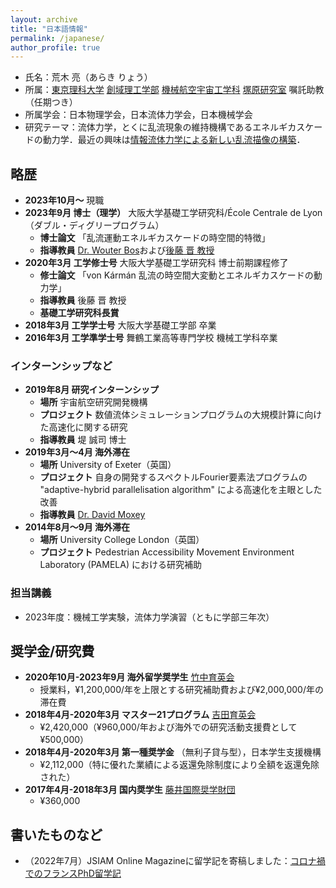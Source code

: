 ```yaml
---
layout: archive
title: "日本語情報"
permalink: /japanese/
author_profile: true
---
```


- 氏名：荒木 亮（あらき りょう）
- 所属：[東京理科大学](https://www.tus.ac.jp/) [創域理工学部](https://dept.tus.ac.jp/st/) [機械航空宇宙工学科](https://www.rs.tus.ac.jp/me/index.html) [塚原研究室](https://www.rs.tus.ac.jp/~t2lab/index-j.html) 嘱託助教（任期つき）
- 所属学会：日本物理学会，日本流体力学会，日本機械学会
- 研究テーマ：流体力学，とくに乱流現象の維持機構であるエネルギカスケードの動力学．最近の興味は[情報流体力学による新しい乱流描像の構築](https://ryo-araki.github.io/research_jp)．

## 略歴

- **2023年10月〜** 現職
- **2023年9月 博士（理学）** 大阪大学基礎工学研究科/École Centrale de Lyon（ダブル・ディグリープログラム）
  - **博士論文** 「乱流運動エネルギカスケードの時空間的特徴」
  - **指導教員** [Dr. Wouter Bos](http://lmfa.ec-lyon.fr/spip.php?article189)および[後藤 晋 教授](http://fm.me.es.osaka-u.ac.jp/goto/)
- **2020年3月 工学修士号** 大阪大学基礎工学研究科 博士前期課程修了
  - **修士論文** 「von Kármán 乱流の時空間大変動とエネルギカスケードの動力学」
  - **指導教員** 後藤 晋 教授
  - **基礎工学研究科長賞**
- **2018年3月 工学学士号** 大阪大学基礎工学部 卒業
- **2016年3月 工学準学士号** 舞鶴工業高等専門学校 機械工学科卒業

### インターンシップなど

- **2019年8月 研究インターンシップ**
  - **場所** 宇宙航空研究開発機構
  - **プロジェクト** 数値流体シミュレーションプログラムの大規模計算に向けた高速化に関する研究
  - **指導教員** 堤 誠司 博士
- **2019年3月〜4月 海外滞在**
  - **場所** University of Exeter（英国）
  - **プロジェクト** 自身の開発するスペクトルFourier要素法プログラムの "adaptive-hybrid parallelisation algorithm" による高速化を主眼とした改善
  - **指導教員** [Dr. David Moxey](https://davidmoxey.uk/)
- **2014年8月〜9月 海外滞在**
  - **場所** University College London（英国）
  - **プロジェクト** Pedestrian Accessibility Movement Environment Laboratory (PAMELA) における研究補助

### 担当講義

- 2023年度：機械工学実験，流体力学演習（ともに学部三年次）

## 奨学金/研究費

- **2020年10月-2023年9月 海外留学奨学生** [竹中育英会](https://www.takenaka-ikueikai.or.jp/)
  - 授業料，¥1,200,000/年を上限とする研究補助費および¥2,000,000/年の滞在費
- **2018年4月-2020年3月 マスター21プログラム** [吉田育英会](https://www.ysf.or.jp/index.php)
  - ¥2,420,000（¥960,000/年および海外での研究活動支援費として¥500,000）
- **2018年4月-2020年3月 第一種奨学金** （無利子貸与型），日本学生支援機構
  - ¥2,112,000（特に優れた業績による返還免除制度により全額を返還免除された）
- **2017年4月-2018年3月 国内奨学生** [藤井国際奨学財団](https://www.fujii-zaidan.or.jp/)
  - ¥360,000

## 書いたものなど

- （2022年7月）JSIAM Online Magazineに留学記を寄稿しました：[コロナ禍でのフランスPhD留学記](https://jsiam.org/online_magazine/lab/3572/)
